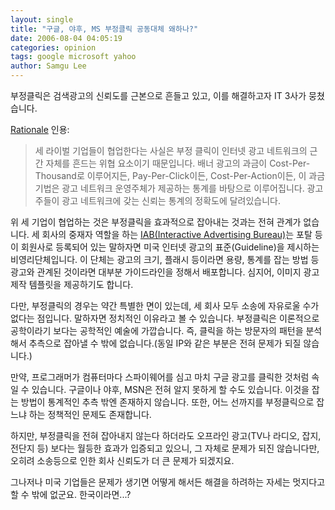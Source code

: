 ```yaml
---
layout: single
title: "구글, 야후, MS 부정클릭 공동대체 왜하나?"
date: 2006-08-04 04:05:19
categories: opinion
tags: google microsoft yahoo
author: Samgu Lee
---
```


부정클릭은 검색광고의 신뢰도를 근본으로 흔들고 있고, 이를 해결하고자 IT 3사가 뭉쳤습니다.

[Rationale](http://www.rtnl.info/146) 인용:

> 세 라이벌 기업들이 협업한다는 사실은 부정 클릭이 인터넷 광고 네트워크의 근간 자체를 흔드는 위협 요소이기 때문입니다. 배너 광고의 과금이 Cost-Per-Thousand로 이루어지든, Pay-Per-Click이든, Cost-Per-Action이든, 이 과금 기법은 광고 네트워크 운영주체가 제공하는 통계를 바탕으로 이루어집니다. 광고주들이 광고 네트워크에 갖는 신뢰는 통계의 정확도에 달려있습니다.

위 세 기업이 협업하는 것은 부정클릭을 효과적으로 잡아내는 것과는 전혀 관계가 없습니다. 세 회사의 중재자 역할을 하는 [IAB(Interactive Advertising Bureau)](https://www.iab.com/wp-content/uploads/2019/04/IABNewAdPortfolio_LW_FixedSizeSpec.pdf)는 포탈 등이 회원사로 등록되어 있는 말하자면 미국 인터넷 광고의 표준(Guideline)을 제시하는 비영리단체입니다. 이 단체는 광고의 크기, 플래시 등이라면 용량, 통계를 잡는 방법 등 광고와 관계된 것이라면 대부분 가이드라인을 정해서 배포합니다. 심지어, 이미지 광고 제작 템플릿을 제공하기도 합니다.

다만, 부정클릭의 경우는 약간 특별한 면이 있는데, 세 회사 모두 소송에 자유로울 수가 없다는 점입니다. 말하자면 정치적인 이유라고 볼 수 있습니다. 부정클릭은 이론적으로 공학이라기 보다는 공학적인 예술에 가깝습니다. 즉, 클릭을 하는 방문자의 패턴을 분석해서 추측으로 잡아낼 수 밖에 없습니다.(동일 IP와 같은 부분은 전혀 문제가 되질 않습니다.)

만약, 프로그래머가 컴퓨터마다 스파이웨어를 심고 마치 구글 광고를 클릭한 것처럼 속일 수 있습니다. 구글이나 야후, MSN은 전혀 알지 못하게 할 수도 있습니다. 이것을 잡는 방법이 통계적인 추측 밖엔 존재하지 않습니다. 또한, 어느 선까지를 부정클릭으로 잡느냐 하는 정책적인 문제도 존재합니다.

하지만, 부정클릭을 전혀 잡아내지 않는다 하더라도 오프라인 광고(TV나 라디오, 잡지, 전단지 등) 보다는 월등한 효과가 입증되고 있으니, 그 자체로 문제가 되진 않습니다만, 오히려 소송등으로 인한 회사 신뢰도가 더 큰 문제가 되겠지요.

그나저나 미국 기업들은 문제가 생기면 어떻게 해서든 해결을 하려하는 자세는 멋지다고 할 수 밖에 없군요. 한국이라면...?
